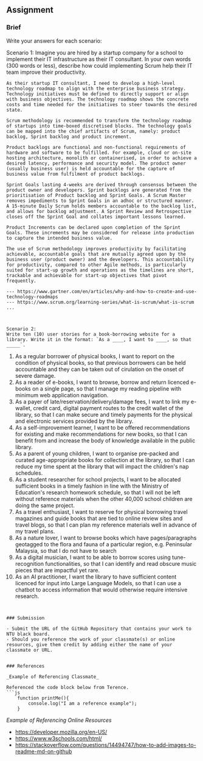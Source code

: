 ## Assignment

### Brief

Write your answers for each scenario:

Scenario 1:
Imagine you are hired by a startup company for a school to implement their IT infrastructure as their IT consultant. In your own words (300 words or less), describe how could implementing Scrum help their IT team improve their productivity.

```
As their startup IT consultant, I need to develop a high-level technology roadmap to align with the enterprise business strategy. Technology initiatives must be defined to directly support or align with business objectives. The technology roadmap shows the concrete costs and time needed for the initiatives to steer towards the desired state. 

Scrum methodology is recommended to transform the technology roadmap of startups into time-boxed discretised blocks. The technology goals can be mapped into the chief artifacts of Scrum, namely: product backlog, Sprint backlog and product increment. 

Product backlogs are functional and non-functional requirements of hardware and software to be fulfilled. For example, cloud or on-site hosting architecture, monolith or containerised, in order to achieve a desired latency, performance and security model. The product owner (usually business user) is held accountable for the capture of business value from fulfilment of product backlogs.

Sprint Goals lasting 4-weeks are derived through consensus between the product owner and developers. Sprint backlogs are generated from the prioritisation of Product backlog and Sprint Goals. A Scrum Master removes impediments to Sprint Goals in an adhoc or structured manner. A 15-minute Daily Scrum holds members accountable to the backlog list, and allows for backlog adjustment. A Sprint Review and Retrospective closes off the Sprint Goal and collates important lessons learned. 

Product Increments can be declared upon completion of the Sprint Goals. These increments may be considered for release into production to capture the intended business value.

The use of Scrum methodology improves productivity by facilitating achievable, accountable goals that are mutually agreed upon by the business user (product owner) and the developers. This accountability for productivity, compared to other Agile methods, is particularly suited for start-up growth and operations as the timelines are short, trackable and achievable for start-up objectives that pivot frequently.

--- https://www.gartner.com/en/articles/why-and-how-to-create-and-use-technology-roadmaps
--- https://www.scrum.org/learning-series/what-is-scrum/what-is-scrum
...



Scenario 2:
Write ten (10) user stories for a book-borrowing website for a library. Write it in the format: `As a ____, I want to ____, so that _____`.

```
1. As a regular borrower of physical books, I want to report on the condition of physical books, so that previous borrowers can be held accountable and they can be taken out of cirulation on the onset of severe damage.
2. As a reader of e-books, I want to browse, borrow and return licenced e-books on a single page, so that I manage my reading pipeline with minimum web application navigation.
3. As a payer of late/reservation/delivery/damage fees, I want to link my e-wallet, credit card, digital payment routes to the credit wallet of the library, so that I can make secure and timely payments for the physical and electronic services provided by the library.
4. As a self-improvement learner, I want to be offered recommendations for existing and make recommendations for new books, so that I can benefit from and increase the body of knowledge available in the public library.
5. As a parent of young children, I want to organise pre-packed and curated age-appropriate books for collection at the library, so that I can reduce my time spent at the library that will impact the children's nap schedules. 
6. As a student researcher for school projects, I want to be allocated sufficient books in a timely fashion in line with the Ministry of Education's research homework schedule, so that I will not be left without reference materials when the other 40,000 school children are doing the same project.
7. As a travel enthusiast, I want to reserve for physical borrowing travel magazines and guide books that are tied to online review sites and travel blogs, so that I can plan my reference materials well in advance of my travel plans.
8. As a nature lover, I want to browse books which have pages/paragraphs geotagged to the flora and fauna of a particular region, e.g. Peninsular Malaysia, so that I do not have to search  
9. As a digital musician, I want to be able to borrow scores using tune-recognition functionalities, so that I can identify and read obscure music pieces that are impactful yet rare.
10. As an AI practitioner, I want the library to have sufficient content licenced for input into Large Language Models, so that I can use a chatbot to access information that would otherwise require intensive research.


```


### Submission 

- Submit the URL of the GitHub Repository that contains your work to NTU black board.
- Should you reference the work of your classmate(s) or online resources, give them credit by adding either the name of your classmate or URL. 


### References

_Example of Referencing Classmate_

Referenced the code block below from Terence.
```js
    function printMe(){
        console.log("I am a reference example");
    }
```

_Example of Referencing Online Resources_

- https://developer.mozilla.org/en-US/
- https://www.w3schools.com/html/
- https://stackoverflow.com/questions/14494747/how-to-add-images-to-readme-md-on-github

